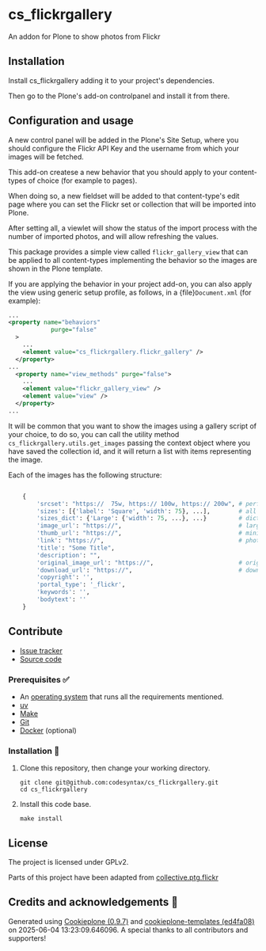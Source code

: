 # cs_flickrgallery

An addon for Plone to show photos from Flickr

## Installation

Install cs_flickrgallery adding it to your project's dependencies.

Then go to the Plone's add-on controlpanel and install it from there.

## Configuration and usage

A new control panel will be added in the Plone's Site Setup, where you should configure the Flickr API Key and the username
from which your images will be fetched.

This add-on createse a new behavior that you should apply to your content-types of choice (for example to pages).

When doing so, a new fieldset will be added to that content-type's edit page where you can set the Flickr set or collection that will be imported into Plone.

After setting all, a viewlet will show the status of the import process with the number of imported photos, and will allow refreshing the values.

This package provides a simple view called `flickr_gallery_view` that can be applied to all content-types implementing the behavior so the images are shown in the Plone template.

If you are applying the behavior in your project add-on, you can also apply the view using generic setup profile, as follows, in a {file}`Document.xml` (for example):

```xml
...
<property name="behaviors"
            purge="false"
  >
    ...
    <element value="cs_flickrgallery.flickr_gallery" />
  </property>
...
  <property name="view_methods" purge="false">
    ...
    <element value="flickr_gallery_view" />
    <element value="view" />
  </property>
...
```

It will be common that you want to show the images using a gallery script of your choice, to do so, you can call the utility method `cs_flickrgallery.utils.get_images` passing the context object where you have saved the collection id, and it will return a list with items representing the image.

Each of the images has the following structure:

```python

    {
        'srcset': "https://  75w, https:// 100w, https:// 200w", # perfect to render a img tag with srcset
        'sizes': [{'label': 'Square', 'width': 75}, ...],        # all image sizes with their attributes, sorted from smallest to largest
        'sizes_dict': {'Large': {'width': 75, ...}, ...}         # dict with all sizes, using size label as key
        'image_url': "https://",                                 # large photo url
        'thumb_url': "https://",                                 # mini photo url
        'link': "https://",                                      # photo's url in flickr
        'title': "Some Title",
        'description': "",
        'original_image_url': "https://",                        # original photo url
        'download_url': "https://",                              # download url
        'copyright': '',
        'portal_type': '_flickr',
        'keywords': '',
        'bodytext': ''
    }

```

## Contribute

- [Issue tracker](https://github.com/codesyntax/cs_flickrgallery/issues)
- [Source code](https://github.com/codesyntax/cs_flickrgallery/)

### Prerequisites ✅

- An [operating system](https://6.docs.plone.org/install/create-project-cookieplone.html#prerequisites-for-installation) that runs all the requirements mentioned.
- [uv](https://6.docs.plone.org/install/create-project-cookieplone.html#uv)
- [Make](https://6.docs.plone.org/install/create-project-cookieplone.html#make)
- [Git](https://6.docs.plone.org/install/create-project-cookieplone.html#git)
- [Docker](https://docs.docker.com/get-started/get-docker/) (optional)

### Installation 🔧

1.  Clone this repository, then change your working directory.

    ```shell
    git clone git@github.com:codesyntax/cs_flickrgallery.git
    cd cs_flickrgallery
    ```

2.  Install this code base.

    ```shell
    make install
    ```

## License

The project is licensed under GPLv2.

Parts of this project have been adapted from [collective.ptg.flickr](https://github.com/collective/collective.ptg.flickr)

## Credits and acknowledgements 🙏

Generated using [Cookieplone (0.9.7)](https://github.com/plone/cookieplone) and [cookieplone-templates (ed4fa08)](https://github.com/plone/cookieplone-templates/commit/ed4fa08f29fbca564b8871163f66a67ed5f4acf4) on 2025-06-04 13:23:09.646096. A special thanks to all contributors and supporters!
